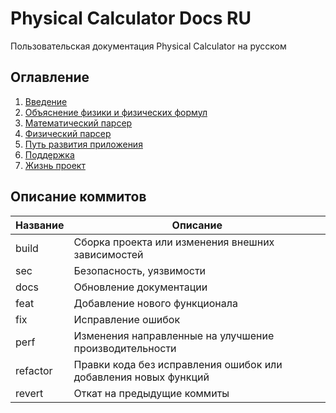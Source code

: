 # Physical Calculator Docs RU
Пользовательская документация Physical Calculator  на русском

## Оглавление
1. [Введение](getting-started.md)
2. [Объяснение физики и физических формул](base-physic.md)
3. [Математический парсер](math-parser.md)
4. [Физический парсер](physic-parser.md)
5. [Путь развития приложения](roadmap.md)
6. [Поддержка](support.md)
7. [Жизнь проект](health-project.md)

## Описание коммитов
| Название | Описание                                                        |
|----------|-----------------------------------------------------------------|
| build	   | Сборка проекта или изменения внешних зависимостей               |
| sec      | Безопасность, уязвимости                                        |
| docs	   | Обновление документации                                         |
| feat	   | Добавление нового функционала                                   |
| fix	   | Исправление ошибок                                              |
| perf	   | Изменения направленные на улучшение производительности          |
| refactor | Правки кода без исправления ошибок или добавления новых функций |
| revert   | Откат на предыдущие коммиты                                     |